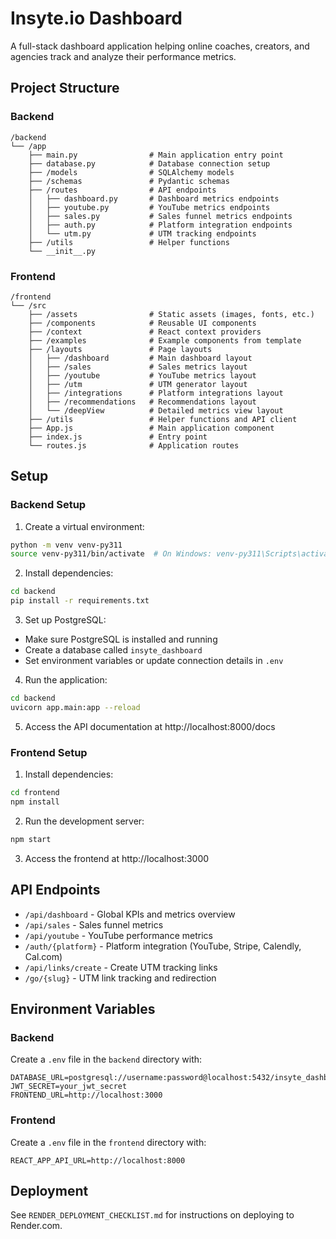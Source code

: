 # Insyte.io Dashboard

A full-stack dashboard application helping online coaches, creators, and agencies track and analyze their performance metrics.

## Project Structure

### Backend

```
/backend
└── /app
    ├── main.py                # Main application entry point
    ├── database.py            # Database connection setup
    ├── /models                # SQLAlchemy models
    ├── /schemas               # Pydantic schemas
    ├── /routes                # API endpoints
    │   ├── dashboard.py       # Dashboard metrics endpoints
    │   ├── youtube.py         # YouTube metrics endpoints
    │   ├── sales.py           # Sales funnel metrics endpoints
    │   ├── auth.py            # Platform integration endpoints
    │   └── utm.py             # UTM tracking endpoints
    ├── /utils                 # Helper functions
    └── __init__.py
```

### Frontend

```
/frontend
└── /src
    ├── /assets                # Static assets (images, fonts, etc.)
    ├── /components            # Reusable UI components
    ├── /context               # React context providers
    ├── /examples              # Example components from template
    ├── /layouts               # Page layouts
    │   ├── /dashboard         # Main dashboard layout
    │   ├── /sales             # Sales metrics layout
    │   ├── /youtube           # YouTube metrics layout
    │   ├── /utm               # UTM generator layout
    │   ├── /integrations      # Platform integrations layout
    │   ├── /recommendations   # Recommendations layout
    │   └── /deepView          # Detailed metrics view layout
    ├── /utils                 # Helper functions and API client
    ├── App.js                 # Main application component
    ├── index.js               # Entry point
    └── routes.js              # Application routes
```

## Setup

### Backend Setup

1. Create a virtual environment:
```bash
python -m venv venv-py311
source venv-py311/bin/activate  # On Windows: venv-py311\Scripts\activate
```

2. Install dependencies:
```bash
cd backend
pip install -r requirements.txt
```

3. Set up PostgreSQL:
- Make sure PostgreSQL is installed and running
- Create a database called `insyte_dashboard`
- Set environment variables or update connection details in `.env`

4. Run the application:
```bash
cd backend
uvicorn app.main:app --reload
```

5. Access the API documentation at http://localhost:8000/docs

### Frontend Setup

1. Install dependencies:
```bash
cd frontend
npm install
```

2. Run the development server:
```bash
npm start
```

3. Access the frontend at http://localhost:3000

## API Endpoints

- `/api/dashboard` - Global KPIs and metrics overview
- `/api/sales` - Sales funnel metrics
- `/api/youtube` - YouTube performance metrics
- `/auth/{platform}` - Platform integration (YouTube, Stripe, Calendly, Cal.com)
- `/api/links/create` - Create UTM tracking links
- `/go/{slug}` - UTM link tracking and redirection

## Environment Variables

### Backend

Create a `.env` file in the `backend` directory with:

```
DATABASE_URL=postgresql://username:password@localhost:5432/insyte_dashboard
JWT_SECRET=your_jwt_secret
FRONTEND_URL=http://localhost:3000
```

### Frontend

Create a `.env` file in the `frontend` directory with:

```
REACT_APP_API_URL=http://localhost:8000
```

## Deployment

See `RENDER_DEPLOYMENT_CHECKLIST.md` for instructions on deploying to Render.com.
